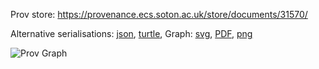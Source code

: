 
Prov store: https://provenance.ecs.soton.ac.uk/store/documents/31570/
	
Alternative serialisations: [json](https://provenance.ecs.soton.ac.uk/store/documents/31570.json), [turtle](https://provenance.ecs.soton.ac.uk/store/documents/31570.ttl), 
Graph: [svg](https://provenance.ecs.soton.ac.uk/store/documents/31570.svg), [PDF](https://provenance.ecs.soton.ac.uk/store/documents/31570.pdf), [png](https://provenance.ecs.soton.ac.uk/store/documents/31570.png)

![Prov Graph](https://provenance.ecs.soton.ac.uk/store/documents/31570.png)

		